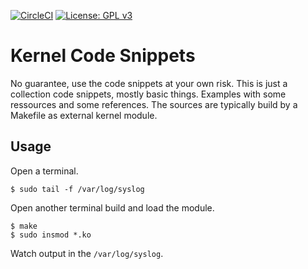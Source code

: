 [![CircleCI](https://dl.circleci.com/status-badge/img/gh/Rubusch/c_linux/tree/v6%2E1.svg?style=shield)](https://dl.circleci.com/status-badge/redirect/gh/Rubusch/c_linux/tree/v6%2E1)
[![License: GPL v3](https://img.shields.io/badge/License-GPL%20v3-blue.svg)](https://www.gnu.org/licenses/gpl-3.0.html)


# Kernel Code Snippets

No guarantee, use the code snippets at your own risk. This is just a collection code snippets, mostly basic things. Examples with some ressources and some references. The sources are typically build by a Makefile as external kernel module.  


## Usage

Open a terminal.  

```
$ sudo tail -f /var/log/syslog
```

Open another terminal build and load the module.  

```
$ make
$ sudo insmod *.ko
```

Watch output in the ``/var/log/syslog``.  
